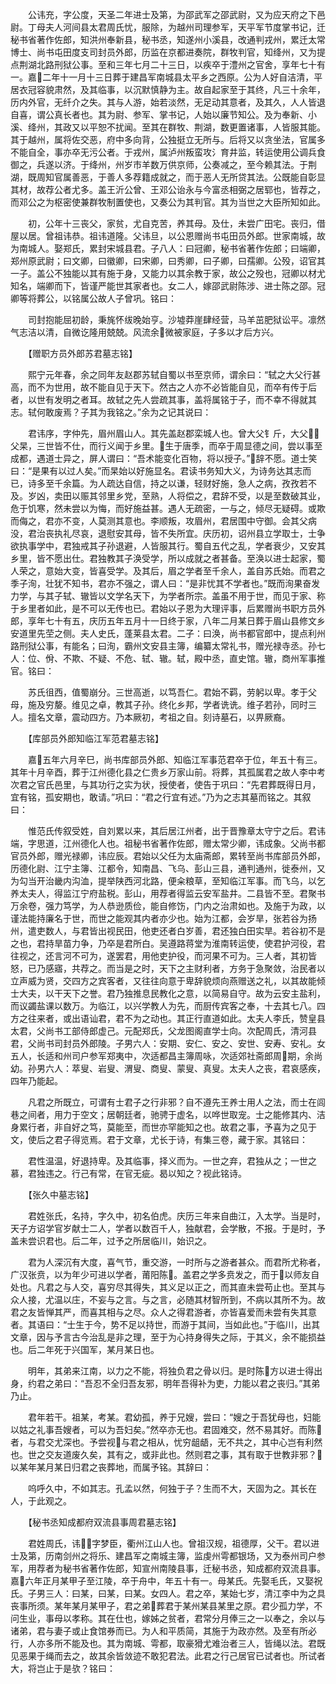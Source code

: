 <!-- { "loadSidebar": true } -->
　　公讳充，字公度，天圣二年进士及第，为邵武军之邵武尉，又为应天府之下邑尉。丁母夫人河间县太君周氏忧，服除，为越州司理参军，天平军节度掌书记，迁秘书省著作佐郎，知洪州奉新县，秘书丞，知遂州小溪县，改通判戎州，累迁太常博士、尚书屯田度支司封员外郎，历监在京都进奏院，群牧判官，知绛州，又为提点荆湖北路刑狱公事。至和三年七月二十三日，以疾卒于澧州之官舍，享年七十有一。嘉二年十一月十三日葬于建昌军南城县太平乡之西原。公为人好自洁清，平居衣冠容貌肃然，及其临事，以沉默慎静为主。故自起家至于其终，凡三十余年，历内外官，无纤介之失。其与人游，始若淡然，无足动其意者，及其久，人人皆退自喜，谓公真长者也。其为尉、参军、掌书记，人始以廉节知公。及为奉新、小溪、绛州，其政又以平恕不扰闻。至其在群牧、荆湖，数更置诸事，人皆服其能。其于越州，属将佐交恶，府中多向背，公独挺立无所与。后将又以贪坐法，官属多不能自全，事亦卒无污公者。于戎州，属泸州叛蛮攻氵育井监，转运使用公调兵食御之，兵遂以济。于绛州，州岁市羊数万供京师，公奏减之，至今赖其法。于荆湖，既周知官属善恶，于善人多荐籍成就之，而于恶人无所贷其法。公既能自彰显其材，故荐公者尤多。盖王沂公曾、王邓公诒永与今富丞相弼之居郓也，皆荐之，而邓公之为枢密使兼群牧制置使也，又奏公为其判官。其为当世之大臣所知如此。

　　初，公年十三丧父，家贫，尤自克苦，养其母。及仕，未尝广田宅。丧归，借屋以居。曾祖讳恭。祖讳道隆。父讳旦，以公恩赠尚书屯田员外郎。世家南城，故为南城人。娶郑氏，累封宋城县君。子八人：曰冠卿，秘书省著作佐郎；曰端卿，郑州原武尉；曰文卿，曰徽卿，曰宋卿，曰秀卿，曰子卿，曰孺卿。公殁，诏官其一子。盖公不独能以其有施于身，又能力以其余教于家，故公之殁也，冠卿以材尤知名，端卿而下，皆谨严能世其家者也。女二人，嫁邵武尉陈涉、进士陈之邵。冠卿等将葬公，以铭属公故人子曾巩。铭曰：

　　司封抱能屈初龄，秉旄怀绂晚始亨。沙墟莽崖肆经营，马羊茁肥狱讼平。凛然气志洁以清，自微讫隆用兢兢。风流余微被家庭，子多以才后方兴。

　　【赠职方员外郎苏君墓志铭】

　　熙宁元年春，余之同年友赵郡苏轼自蜀以书至京师，谓余曰：“轼之大父行甚高，而不为世用，故不能自见于天下。然古之人亦不必皆能自见，而卒有传于后者，以世有发明之者耳。故轼之先人尝疏其事，盖将属铭于子，而不幸不得就其志。轼何敢废焉？子其为我铭之。”余为之记其说曰：

　　君讳序，字仲先，眉州眉山人。其先盖赵郡栾城人也。曾大父钅斤，大父，父杲，三世皆不仕，而行义闻于乡里。生于唐季，而卒于周显德之间，尝以事至成都，遇道士异之，屏人谓曰：“吾术能变化百物，将以授子。”辞不愿。道士笑曰：“是果有以过人矣。”而杲始以好施显名。君读书务知大义，为诗务达其志而已，诗多至千余篇。为人疏达自信，持之以谦，轻财好施，急人之病，孜孜若不及。岁凶，卖田以赈其邻里乡党，至熟，人将偿之，君辞不受，以是至数破其业，危于饥寒，然未尝以为悔，而好施益甚。遇人无疏密，一与之，倾尽无疑碍。或欺而侮之，君亦不变，人莫测其意也。李顺叛，攻眉州，君居围中守御。会其父病没，君治丧执礼尽哀，退慰安其母，皆不失所宜。庆历初，诏州县立学取士，士争欲执事学中，君独戒其子孙退避，人皆服其行。蜀自五代之乱，学者衰少，又安其乡里，皆不愿出仕。君独教其子涣受学，所以成就之者甚备。至涣以进士起家，蜀人荣之，意始大变，皆喜受学。及其后，眉之学者至千余人，盖自苏氏始。而君之季子洵，壮犹不知书，君亦不强之，谓人曰：“是非忧其不学者也。”既而洵果奋发力学，与其子轼、辙皆以文学名天下，为学者所宗。盖虽不用于世，而见于家、称于乡里者如此，是不可以无传也已。君始以子恩为大理评事，后累赠尚书职方员外郎，享年七十有五，庆历五年五月十一日终于家，八年二月某日葬于眉山县修文乡安道里先茔之侧。夫人史氏，蓬莱县太君。二子：曰涣，尚书都官郎中，提点利州路刑狱公事，有能名；曰洵，霸州文安县主簿，编纂太常礼书，赠光禄寺丞。孙七人：位、佾、不欺、不疑、不危、轼、辙。轼，殿中丞，直史馆。辙，商州军事推官。铭曰：

　　苏氏徂西，值蜀崩分。三世高逝，以笃吾仁。君始不羁，劳躬以卑。孝于父母，施及穷嫠。维见之卓，教其子孙。终化乡邦，学者诜诜。维子若孙，同时三人。擅名文章，震动四方。乃本厥初，考祖之自。刻诗墓石，以畀厥裔。

　　【库部员外郎知临江军范君墓志铭】

　　嘉五年六月辛巳，尚书库部员外郎、知临江军事范君卒于位，年五十有三。其年十月辛酉，葬于江州德化县之仁贵乡万家山前。将葬，其孤属君之故人李中考次君之官氏邑里，与其功行之实为状，授使者，使告于巩曰：“先君葬既得日月，宜有铭，孤安期也，敢请。”巩曰：“君之行宜有述。”乃为之志其墓而铭之。其叙曰：

　　惟范氏传叙受姓，自刘累以来，其后居江州者，出于晋豫章太守宁之后。君讳端，字思道，江州德化人也。祖秘书省著作佐郎，赠太常少卿，讳成象。父尚书都官员外郎，赠光禄卿，讳应辰。君始以父任为太庙斋郎，累转至尚书库部员外郎，历德化尉、江宁主簿、江都令，知南昌、飞乌、彭山三县，通判通州，徙泰州，又为勾当开治畿内沟洫，提举陕西河北路，便籴粮草，至知临江军事。而飞乌，以乞养太夫人，得监江宁府盐税。彭山，用荐者得监云安军盐井。二县皆不至。君聚书万余卷，强力笃学，为人恭逊质俭，能自修饬，门内之治肃如也。及施于为政，以谨法能持廉名于世，而世之能观其内者亦少也。始为江都，会岁旱，张若谷为扬州，遣吏数人，与君皆出视民田，他吏还者白岁善，君还独白田实旱。若谷初不是之也，君持旱苗力争，乃卒是君所白。吴遵路蒋堂为淮南转运使，使君护河役，君往视之，还言河不可为，遂罢君，用他吏护役，而河果不可为。三人者，其初皆怒，已乃感寤，共荐之。而当是之时，天下之主财利者，方务于急聚敛，治民者以立声威为贤，交四方之宾客者，又往往向意于卑辞貌烦向燕赠送之礼，以其故能倾士大夫，以干天下之誉。君乃独推息民教化之意，以简易自守。故为云安主盐利，而议蠲盐课以数万。为临江，以兴学教人为先，而厨传宾客之奉，十去其七八。四方之往来者，或出语讪君，君不为之动也。其正行直道如此。太夫人李氏，赞皇县太君，父尚书工部侍郎虚己。元配郑氏，父龙图阁直学士向。次配周氏，清河县君，父尚书司封员外郎陵。子男六人：安期、安仁、安之、安世、安寿、安礼。女五人，长适和州司户参军郑夷中，次适都昌主簿周咏，次适郊社斋郎周期，余尚幼。孙男六人：萃叟、岩叟、渭叟、商叟、蒙叟、真叟。太夫人之丧，君哀感疾，四年乃能起。

　　凡君之所既立，可谓有士君子之行非邪？自不遵先王养士用人之法，而士在闾巷之间者，用力于空文；居朝廷者，驰骋于虚名，以哗世取宠。士之能修其内、洁身累行者，非自好之笃，莫能至，而世亦罕能知之也。故君之事，予喜为之见于文，使后之君子得览焉。君于文章，尤长于诗，有集三卷，藏于家。其铭曰：

　　君性温温，好退持卑。及其临事，择义而为。一世之弃，君独从之；一世之慕，君独违之。行己有常，在官无疵。曷以知之？视此铭诗。

　　【张久中墓志铭】

　　君姓张氏，名持，字久中，初名伯虎。庆历三年来自曲江，入太学。当是时，天子方诏学官岁献士二人，学者以数百千人，独献君，会学散，不报。于是时，予盖未尝识君也。后二年，过予之所居临川，始识之。

　　君为人深沉有大度，喜气节，重交游，一时所与之游者甚众。而君所尤称者，广汉张贲，以为年少可进以学者，莆阳陈。盖君之学多贲发之，而于以师友自处也。凡君之与人交，喜穷尽其得失，其义足以正之，而其直未尝苟止也。至其与众人接，尤温以庄，不妄与之言。与之言，必随其材智所到，不病以其所不为。故君之友皆惮其严，而喜其相与之尽。众人之得君游者，亦皆喜爱而未尝有失其意者。其语曰：“士生于今，势不足以持世，而游于其间，当如此也。”于临川，出其文章，因与予言古今治乱是非之理，至于为心持身得失之际，于其义，余不能损益也。后二年死于兴国军，某月某日也。

　　明年，其弟来江南，以力之不能，将独负君之骨以归。是时陈方以进士得出身，约君之弟曰：“吾忍不全归吾友邪，明年吾得补为吏，力能以君之丧归。”其弟乃止。

　　君年若干。祖某，考某。君幼孤，养于兄嫂，尝曰：“嫂之于吾犹母也，妇能以姑之礼事吾嫂者，可以为吾妇矣。”然卒亦无也。君固难交，然不易其好。而陈者，与君交尤深也。予尝视与君之相从，忧穷龃龉，无不共之，其中心岂有利然也。世之交友道废久矣，其有之，或非此也。然则君之事，其有取于世教非邪？以某年某月某日归君之丧葬地，而属予铭。其辞曰：

　　呜呼久中，不如其志。孔孟以然，何独于子？生而不大，天固为之。其长在人，于此观之。

　　【秘书丞知成都府双流县事周君墓志铭】

　　君姓周氏，讳，字梦臣，衢州江山人也。曾祖汉规，祖德厚，父干。君以进士及第，历南剑州之将乐、建昌军之南城主簿，监虔州雩都银场，又为泰州司户参军，用荐者为秘书省著作佐郎，知宣州南陵县事，迁秘书丞，知成都府双流县事。嘉六年正月某甲子至江陵，卒于舟中，年五十有一。母某氏。先娶毛氏，又娶祝氏。子男三人：曰某，曰某，曰某。女四人。君之卒，某始七岁，清江李中为之具丧事所须。某年某月某甲子，君之弟葬君于某州某县某里之原。君少孤力学，不问生业，事母以孝称。其在仕也，嫁姊之贫者，君常分月俸三之一以奉之，余以与诸弟，君与妻子或止食馆券而已。为人和平质简，其施于为政亦然。及至有所必行，人亦多所不能及也。其为南城、雩都，取豪猾尤难治者三人，皆绳以法。君既见恶果于绳而去之，故其余皆敛迹不敢犯君法。此君之行己居官已试者也。所试者大，将岂止于是欤？铭曰：

